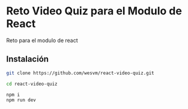 # Reto Video Quiz para el Modulo de React

Reto para el modulo de react

## Instalación

```bash
git clone https://github.com/wesvm/react-video-quiz.git

cd react-video-quiz

npm i
npm run dev
```
